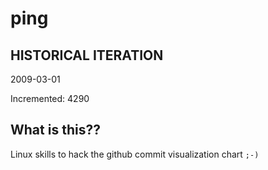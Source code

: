 # ping

## HISTORICAL ITERATION
2009-03-01

Incremented: 4290

## What is this?? 
Linux skills to hack the github commit visualization chart `;-)`

